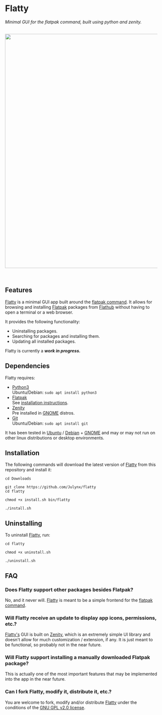 # Flatty
*Minimal GUI for the flatpak command, built using python and zenity.*
<br><br>

<p align="center">  
  <img width="772" src="https://i.imgur.com/WLFAoN2.png">
</p>
<br>

## Features
[Flatty](https://github.com/Julynx/flatty) is a minimal GUI app built around the [flatpak command](https://docs.flatpak.org/en/latest/flatpak-command-reference.html). 
It allows for browsing and installing [Flatpak](https://flatpak.org/) packages from [Flathub](https://flathub.org/) without having to open a terminal or a web browser.

It provides the following functionality:
- Uninstalling packages.
- Searching for packages and installing them.
- Updating all installed packages.

Flatty is currently a ***work in progress.*** 

## Dependencies
Flatty requires:
- [Python3](https://www.python.org/downloads/)    
Ubuntu/Debian: ```sudo apt install python3```
- [Flatpak](https://flatpak.org)           
See [installation instructions](https://flatpak.org/setup/).
- [Zenity](https://help.gnome.org/users/zenity/)  
Pre installed in [GNOME](https://www.gnome.org/) distros.
- [Git](https://git-scm.com/)                     
Ubuntu/Debian: `sudo apt install git`

It has been tested in [Ubuntu](https://ubuntu.com/) / [Debian](https://www.debian.org/) + [GNOME](https://www.gnome.org/) 
and may or may not run on other linux distributions or desktop environments.

## Installation
The following commands will download the latest version of [Flatty](https://github.com/Julynx/flatty) from this repository and install it:
```
cd Downloads
```
```
git clone https://github.com/Julynx/flatty
cd flatty
```
```
chmod +x install.sh bin/flatty
```
```
./install.sh
```

## Uninstalling
To uninstall [Flatty](https://github.com/Julynx/flatty), run:
```
cd flatty
```
```
chmod +x uninstall.sh
```
```
./uninstall.sh
```
## FAQ
### **Does Flatty support other packages besides Flatpak?**

No, and it never will. [Flatty](https://github.com/Julynx/flatty) is meant to be a simple frontend for the [flatpak command](https://docs.flatpak.org/en/latest/flatpak-command-reference.html).

### **Will Flatty receive an update to display app icons, permissions, etc.?**

[Flatty's](https://github.com/Julynx/flatty) GUI is built on [Zenity](https://help.gnome.org/users/zenity/), which is an extremely simple UI library and doesn't allow for much customization / extension, if any.
It is just meant to be functional, so probably not in the near future.

### **Will Flatty support installing a manually downloaded Flatpak package?**

This is actually one of the most important features that may be implemented into the app in the near future.

### **Can I fork Flatty, modify it, distribute it, etc.?**

You are welcome to fork, modify and/or distribute [Flatty](https://github.com/Julynx/flatty) under the conditions of the [GNU GPL v2.0 license](https://www.gnu.org/licenses/old-licenses/gpl-2.0.html).

